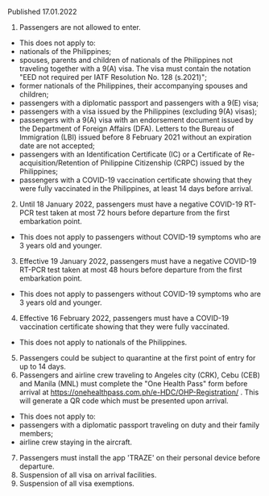 Published 17.01.2022
1. Passengers are not allowed to enter.
- This does not apply to:
- nationals of the Philippines;
- spouses, parents and children of nationals of the Philippines not traveling together with a 9(A) visa. The visa must contain the notation "EED not required per IATF Resolution No. 128 (s.2021)";
- former nationals of the Philippines, their accompanying spouses and children;
- passengers with a diplomatic passport and passengers with a 9(E) visa;
- passengers with a visa issued by the Philippines (excluding 9(A) visas);
- passengers with a 9(A) visa with an endorsement document issued by the Department of Foreign Affairs (DFA). Letters to the Bureau of Immigration (LBI) issued before 8 February 2021 without an expiration date are not accepted;
- passengers with an Identification Certificate (IC) or a Certificate of Re-acquisition/Retention of Philippine Citizenship (CRPC) issued by the Philippines;
- passengers with a COVID-19 vaccination certificate showing that they were fully vaccinated in the Philippines, at least 14 days before arrival.
2. Until 18 January 2022, passengers must have a negative COVID-19 RT-PCR test taken at most 72 hours before departure from the first embarkation point.
- This does not apply to passengers without COVID-19 symptoms who are 3 years old and younger.
3. Effective 19 January 2022, passengers must have a negative COVID-19 RT-PCR test taken at most 48 hours before departure from the first embarkation point.
- This does not apply to passengers without COVID-19 symptoms who are 3 years old and younger.
4. Effective 16 February 2022, passengers must have a COVID-19 vaccination certificate showing that they were fully vaccinated.
- This does not apply to nationals of the Philippines.
5. Passengers could be subject to quarantine at the first point of entry for up to 14 days.
6. Passengers and airline crew traveling to Angeles city (CRK), Cebu (CEB) and Manila (MNL) must complete the "One Health Pass" form before arrival at <a href="https://onehealthpass.com.ph/e-HDC/OHP-Registration/">https://onehealthpass.com.ph/e-HDC/OHP-Registration/</a> . This will generate a QR code which must be presented upon arrival.
- This does not apply to:
- passengers with a diplomatic passport traveling on duty and their family members;
- airline crew staying in the aircraft.
7. Passengers must install the app 'TRAZE' on their personal device before departure.
8. Suspension of all visa on arrival facilities.
9. Suspension of all visa exemptions.